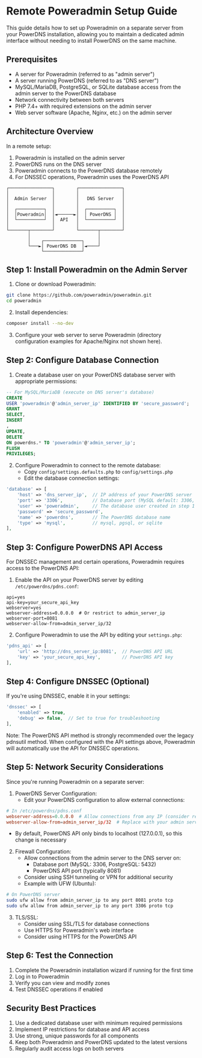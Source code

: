 # Remote Poweradmin Setup Guide

This guide details how to set up Poweradmin on a separate server from your PowerDNS installation, allowing you to
maintain a dedicated admin interface without needing to install PowerDNS on the same machine.

## Prerequisites

- A server for Poweradmin (referred to as "admin server")
- A server running PowerDNS (referred to as "DNS server")
- MySQL/MariaDB, PostgreSQL, or SQLite database access from the admin server to the PowerDNS database
- Network connectivity between both servers
- PHP 7.4+ with required extensions on the admin server
- Web server software (Apache, Nginx, etc.) on the admin server

## Architecture Overview

In a remote setup:

1. Poweradmin is installed on the admin server
2. PowerDNS runs on the DNS server
3. Poweradmin connects to the PowerDNS database remotely
4. For DNSSEC operations, Poweradmin uses the PowerDNS API

```
┌────────────────┐        ┌────────────────┐
│                │        │                │
│  Admin Server  │        │   DNS Server   │
│                │        │                │
│  ┌──────────┐  │        │  ┌──────────┐  │
│  │Poweradmin│  │◄──────►│  │ PowerDNS │  │
│  └──────────┘  │  API   │  └──────────┘  │
│                │        │                │
└───────┬────────┘        └───────┬────────┘
        │                         │
        │    ┌──────────────┐     │
        └───►│ PowerDNS DB  │◄────┘
             └──────────────┘
```

## Step 1: Install Poweradmin on the Admin Server

1. Clone or download Poweradmin:

```bash
git clone https://github.com/poweradmin/poweradmin.git
cd poweradmin
```

2. Install dependencies:

```bash
composer install --no-dev
```

3. Configure your web server to serve Poweradmin (directory configuration examples for Apache/Nginx not shown here).

## Step 2: Configure Database Connection

1. Create a database user on your PowerDNS database server with appropriate permissions:

```sql
-- For MySQL/MariaDB (execute on DNS server's database)
CREATE
USER 'poweradmin'@'admin_server_ip' IDENTIFIED BY 'secure_password';
GRANT
SELECT,
INSERT
,
UPDATE,
DELETE
ON powerdns.* TO 'poweradmin'@'admin_server_ip';
FLUSH
PRIVILEGES;
```

2. Configure Poweradmin to connect to the remote database:
    - Copy `config/settings.defaults.php` to `config/settings.php`
    - Edit the database connection settings:

```php
'database' => [
    'host' => 'dns_server_ip',  // IP address of your PowerDNS server
    'port' => '3306',           // Database port (MySQL default: 3306, PostgreSQL: 5432)
    'user' => 'poweradmin',     // The database user created in step 1
    'password' => 'secure_password',
    'name' => 'powerdns',       // The PowerDNS database name
    'type' => 'mysql',          // mysql, pgsql, or sqlite
],
```

## Step 3: Configure PowerDNS API Access

For DNSSEC management and certain operations, Poweradmin requires access to the PowerDNS API:

1. Enable the API on your PowerDNS server by editing `/etc/powerdns/pdns.conf`:
```
api=yes
api-key=your_secure_api_key
webserver=yes
webserver-address=0.0.0.0  # Or restrict to admin_server_ip
webserver-port=8081
webserver-allow-from=admin_server_ip/32
```

2. Configure Poweradmin to use the API by editing your `settings.php`:

```php
'pdns_api' => [
    'url' => 'http://dns_server_ip:8081',  // PowerDNS API URL
    'key' => 'your_secure_api_key',        // PowerDNS API key
],
```

## Step 4: Configure DNSSEC (Optional)

If you're using DNSSEC, enable it in your settings:

```php
'dnssec' => [
    'enabled' => true,
    'debug' => false,  // Set to true for troubleshooting
],
```

Note: The PowerDNS API method is strongly recommended over the legacy pdnsutil method. When configured with the API
settings above, Poweradmin will automatically use the API for DNSSEC operations.

## Step 5: Network Security Considerations

Since you're running Poweradmin on a separate server:

1. PowerDNS Server Configuration:
    - Edit your PowerDNS configuration to allow external connections:

```conf
# In /etc/powerdns/pdns.conf
webserver-address=0.0.0.0  # Allow connections from any IP (consider restricting to admin_server_ip)
webserver-allow-from=admin_server_ip/32  # Replace with your admin server's IP
```

- By default, PowerDNS API only binds to localhost (127.0.0.1), so this change is necessary

2. Firewall Configuration:
    - Allow connections from the admin server to the DNS server on:
        - Database port (MySQL: 3306, PostgreSQL: 5432)
        - PowerDNS API port (typically 8081)
    - Consider using SSH tunneling or VPN for additional security
    - Example with UFW (Ubuntu):

```bash
# On PowerDNS server
sudo ufw allow from admin_server_ip to any port 8081 proto tcp
sudo ufw allow from admin_server_ip to any port 3306 proto tcp
```

3. TLS/SSL:
    - Consider using SSL/TLS for database connections
    - Use HTTPS for Poweradmin's web interface
    - Consider using HTTPS for the PowerDNS API

## Step 6: Test the Connection

1. Complete the Poweradmin installation wizard if running for the first time
2. Log in to Poweradmin
3. Verify you can view and modify zones
4. Test DNSSEC operations if enabled

## Security Best Practices

1. Use a dedicated database user with minimum required permissions
2. Implement IP restrictions for database and API access
3. Use strong, unique passwords for all components
4. Keep both Poweradmin and PowerDNS updated to the latest versions
5. Regularly audit access logs on both servers
